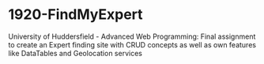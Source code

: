 # 1920-FindMyExpert
University of Huddersfield - Advanced Web Programming: Final assignment to create an Expert finding site with CRUD concepts as well as own features like DataTables and Geolocation services
